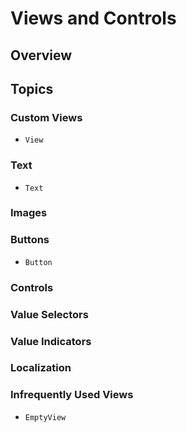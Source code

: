 # Views and Controls



## Overview



## Topics

### Custom Views

- ``View``

### Text

- ``Text``

### Images

### Buttons

- ``Button``

### Controls

### Value Selectors

### Value Indicators

### Localization

### Infrequently Used Views

- ``EmptyView``

